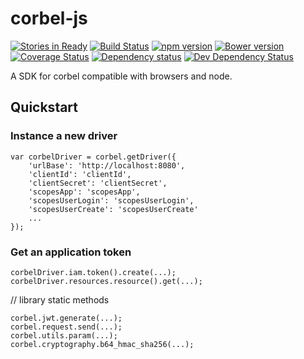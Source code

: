 # corbel-js


[![Stories in Ready](https://badge.waffle.io/bq/corbel-js.png?label=ready&title=Ready)](https://waffle.io/bq/corbel-js)
[![Build Status](https://api.travis-ci.org/bq/corbel-js.png?branch=master)](http://travis-ci.org/bq/corbel-js)
[![npm version](https://badge.fury.io/js/corbel-js.svg)](http://badge.fury.io/js/corbel-js)
[![Bower version](https://badge.fury.io/bo/corbel-js.svg)](http://badge.fury.io/bo/corbel-js)
[![Coverage Status](https://coveralls.io/repos/bq/corbel-js/badge.png)](https://coveralls.io/r/bq/corbel-js)
[![Dependency status](https://david-dm.org/bq/corbel-js/status.png)](https://david-dm.org/bq/corbel-js#info=dependencies&view=table)
[![Dev Dependency Status](https://david-dm.org/bq/corbel-js/dev-status.png)](https://david-dm.org/bq/corbel-js#info=devDependencies&view=table)

A SDK for corbel compatible with browsers and node.

## Quickstart

### Instance a new driver

```
var corbelDriver = corbel.getDriver({
	'urlBase': 'http://localhost:8080',
	'clientId': 'clientId',
	'clientSecret': 'clientSecret',
	'scopesApp': 'scopesApp',
	'scopesUserLogin': 'scopesUserLogin',
	'scopesUserCreate': 'scopesUserCreate'
	...
});
```

### Get an application token

```
corbelDriver.iam.token().create(...);
corbelDriver.resources.resource().get(...);
```

// library static methods
```
corbel.jwt.generate(...);
corbel.request.send(...);
corbel.utils.param(...);
corbel.cryptography.b64_hmac_sha256(...);
```

